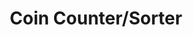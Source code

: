 ---
layout: default
modal-id: 1
img: CoinCounter.png
alt: image-alt
project-date: Fall 2018
category: Product Design
title: Coin Counter/Sorter
objective: To create a device that could sort coins, count them, and display that information on an LCD.
details: I used an Arduino Nano for the controller and soldered all the parts to a perfboard. I designed A laser-cut chassis and a 3D printed sorting mechanism for the build. To detect coins, I added a laser diode and photoresistor pair to each coin drop and the coin funnel. The sorting mechanism was controlled by a small DC motor. 
results: The final electronics and software worked flawlessly. Although, there were some issues with the mechanical mechanism, which could occasionally get clogged due to the varying thicknesses of US coins.
---